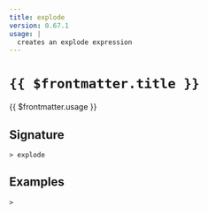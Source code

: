 ```yaml
---
title: explode
version: 0.67.1
usage: |
  creates an explode expression
---
```


# <code>{{ $frontmatter.title }}</code>

<div style='white-space: pre-wrap;'>{{ $frontmatter.usage }}</div>

## Signature

```> explode ```

## Examples


```shell
>
```
